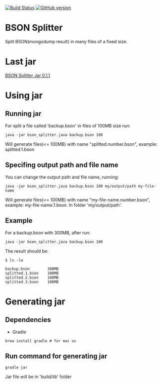 [![Build Status](https://travis-ci.org/alangalvino/BSON-Splitter.png)](https://api.travis-ci.org/alangalvino/BSON-Splitter)
[![GitHub version](https://badge.fury.io/gh/alangalvino%2FBSON-Splitter.svg)](http://badge.fury.io/gh/alangalvino%2FBSON-Splitter)

# BSON Splitter

Split BSON(mongodump result) in many files of a fixed size.

# Last jar

[BSON Splitter Jar 0.1.1](https://github.com/alangalvino/BSON-Splitter/raw/develop/bson_splitter.jar)


# Using jar

## Running jar

For split a file called 'backup.bson' in files of 100MB size run:

```
java -jar bson_splitter.java backup.bson 100
```

Will generate files(<= 100MB) with name "splitted.number.bson", example: splitted.1.bson

## Specifing output path and file name

You can change the output path and file name, running:


```
java -jar bson_splitter.java backup.bson 100 my/output/path my-file-name
```

Will generate files(<= 100MB) with name "my-file-name.number.bson", example: my-file-name.1.bson. In folder 'my/output/path'.

## Example

For a backup.bson with 300MB, after run:

```
java -jar bson_splitter.java backup.bson 100
```

The result should be:

```
$ ls -la

backup.bson        300MB
splitted.1.bson    100MB
splitted.2.bson    100MB
splitted.3.bson    100MB
```

# Generating jar

## Dependencies

- Gradle

```
brew install gradle # for mac os
```

## Run command for generating jar

```
gradle jar
```

Jar file will be in 'build/lib' folder
